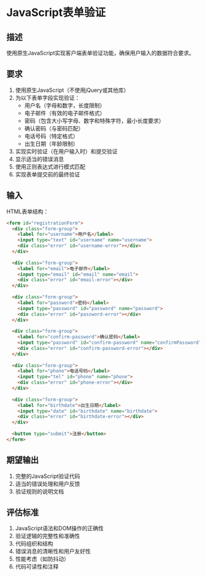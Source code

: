 # JavaScript表单验证

## 描述
使用原生JavaScript实现客户端表单验证功能，确保用户输入的数据符合要求。

## 要求
1. 使用原生JavaScript（不使用jQuery或其他库）
2. 为以下表单字段实现验证：
   - 用户名（字母和数字，长度限制）
   - 电子邮件（有效的电子邮件格式）
   - 密码（包含大小写字母、数字和特殊字符，最小长度要求）
   - 确认密码（与密码匹配）
   - 电话号码（特定格式）
   - 出生日期（年龄限制）
3. 实现实时验证（在用户输入时）和提交验证
4. 显示适当的错误消息
5. 使用正则表达式进行模式匹配
6. 实现表单提交前的最终验证

## 输入
HTML表单结构：
```html
<form id="registrationForm">
  <div class="form-group">
    <label for="username">用户名</label>
    <input type="text" id="username" name="username">
    <div class="error" id="username-error"></div>
  </div>
  
  <div class="form-group">
    <label for="email">电子邮件</label>
    <input type="email" id="email" name="email">
    <div class="error" id="email-error"></div>
  </div>
  
  <div class="form-group">
    <label for="password">密码</label>
    <input type="password" id="password" name="password">
    <div class="error" id="password-error"></div>
  </div>
  
  <div class="form-group">
    <label for="confirm-password">确认密码</label>
    <input type="password" id="confirm-password" name="confirmPassword">
    <div class="error" id="confirm-password-error"></div>
  </div>
  
  <div class="form-group">
    <label for="phone">电话号码</label>
    <input type="tel" id="phone" name="phone">
    <div class="error" id="phone-error"></div>
  </div>
  
  <div class="form-group">
    <label for="birthdate">出生日期</label>
    <input type="date" id="birthdate" name="birthdate">
    <div class="error" id="birthdate-error"></div>
  </div>
  
  <button type="submit">注册</button>
</form>
```

## 期望输出
1. 完整的JavaScript验证代码
2. 适当的错误处理和用户反馈
3. 验证规则的说明文档

## 评估标准
1. JavaScript语法和DOM操作的正确性
2. 验证逻辑的完整性和准确性
3. 代码组织和结构
4. 错误消息的清晰性和用户友好性
5. 性能考虑（如防抖动）
6. 代码可读性和注释